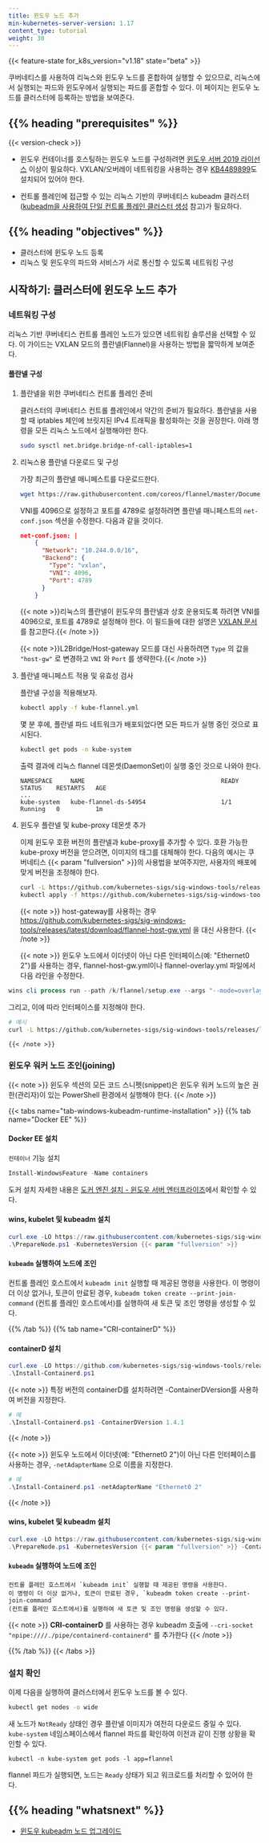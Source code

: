 ```yaml
---
title: 윈도우 노드 추가
min-kubernetes-server-version: 1.17
content_type: tutorial
weight: 30
---
```


<!-- overview -->

{{< feature-state for_k8s_version="v1.18" state="beta" >}}

쿠버네티스를 사용하여 리눅스와 윈도우 노드를 혼합하여 실행할 수 있으므로, 리눅스에서 실행되는 파드와 윈도우에서 실행되는 파드를 혼합할 수 있다. 이 페이지는 윈도우 노드를 클러스터에 등록하는 방법을 보여준다.




## {{% heading "prerequisites" %}}
 {{< version-check >}}

* 윈도우 컨테이너를 호스팅하는 윈도우 노드를 구성하려면
[윈도우 서버 2019 라이선스](https://www.microsoft.com/en-us/cloud-platform/windows-server-pricing) 이상이 필요하다.
VXLAN/오버레이 네트워킹을 사용하는 경우 [KB4489899](https://support.microsoft.com/help/4489899)도 설치되어 있어야 한다.

* 컨트롤 플레인에 접근할 수 있는 리눅스 기반의 쿠버네티스 kubeadm 클러스터([kubeadm을 사용하여 단일 컨트롤 플레인 클러스터 생성](/docs/setup/production-environment/tools/kubeadm/create-cluster-kubeadm/) 참고)가 필요하다.




## {{% heading "objectives" %}}


* 클러스터에 윈도우 노드 등록
* 리눅스 및 윈도우의 파드와 서비스가 서로 통신할 수 있도록 네트워킹 구성




<!-- lessoncontent -->

## 시작하기: 클러스터에 윈도우 노드 추가

### 네트워킹 구성

리눅스 기반 쿠버네티스 컨트롤 플레인 노드가 있으면 네트워킹 솔루션을 선택할 수 있다. 이 가이드는 VXLAN 모드의 플란넬(Flannel)을 사용하는 방법을 짧막하게 보여준다.

#### 플란넬 구성

1. 플란넬을 위한 쿠버네티스 컨트롤 플레인 준비

    클러스터의 쿠버네티스 컨트롤 플레인에서 약간의 준비가 필요하다. 플란넬을 사용할 때 iptables 체인에 브릿지된 IPv4 트래픽을 활성화하는 것을 권장한다. 아래 명령을 모든 리눅스 노드에서 실행해야만 한다.

    ```bash
    sudo sysctl net.bridge.bridge-nf-call-iptables=1
    ```

1. 리눅스용 플란넬 다운로드 및 구성

    가장 최근의 플란넬 매니페스트를 다운로드한다.

    ```bash
    wget https://raw.githubusercontent.com/coreos/flannel/master/Documentation/kube-flannel.yml
    ```

    VNI를 4096으로 설정하고 포트를 4789로 설정하려면 플란넬 매니페스트의 `net-conf.json` 섹션을 수정한다. 다음과 같을 것이다.

    ```json
    net-conf.json: |
        {
          "Network": "10.244.0.0/16",
          "Backend": {
            "Type": "vxlan",
            "VNI": 4096,
            "Port": 4789
          }
        }
    ```

    {{< note >}}리눅스의 플란넬이 윈도우의 플란넬과 상호 운용되도록 하려면 VNI를 4096으로, 포트를 4789로 설정해야 한다. 이 필드들에 대한 설명은 [VXLAN 문서](https://github.com/coreos/flannel/blob/master/Documentation/backends.md#vxlan)를
    참고한다.{{< /note >}}

    {{< note >}}L2Bridge/Host-gateway 모드를 대신 사용하려면 `Type` 의 값을 `"host-gw"` 로 변경하고 `VNI` 와 `Port` 를 생략한다.{{< /note >}}

1. 플란넬 매니페스트 적용 및 유효성 검사

    플란넬 구성을 적용해보자.

    ```bash
    kubectl apply -f kube-flannel.yml
    ```

    몇 분 후에, 플란넬 파드 네트워크가 배포되었다면 모든 파드가 실행 중인 것으로 표시된다.

    ```bash
    kubectl get pods -n kube-system
    ```

    출력 결과에 리눅스 flannel 데몬셋(DaemonSet)이 실행 중인 것으로 나와야 한다.

    ```
    NAMESPACE     NAME                                      READY        STATUS    RESTARTS   AGE
    ...
    kube-system   kube-flannel-ds-54954                     1/1          Running   0          1m
    ```

1. 윈도우 플란넬 및 kube-proxy 데몬셋 추가

    이제 윈도우 호환 버전의 플란넬과 kube-proxy를 추가할 수 있다. 호환 가능한
    kube-proxy 버전을 얻으려면, 이미지의 태그를
    대체해야 한다. 다음의 예시는 쿠버네티스 {{< param "fullversion" >}}의 사용법을 보여주지만,
    사용자의 배포에 맞게 버전을 조정해야 한다.

    ```bash
    curl -L https://github.com/kubernetes-sigs/sig-windows-tools/releases/latest/download/kube-proxy.yml | sed 's/VERSION/{{< param "fullversion" >}}/g' | kubectl apply -f -
    kubectl apply -f https://github.com/kubernetes-sigs/sig-windows-tools/releases/latest/download/flannel-overlay.yml
    ```
    {{< note >}}
    host-gateway를 사용하는 경우 https://github.com/kubernetes-sigs/sig-windows-tools/releases/latest/download/flannel-host-gw.yml 을 대신 사용한다.
    {{< /note >}}

    {{< note >}}
윈도우 노드에서 이더넷이 아닌 다른 인터페이스(예: "Ethernet0 2")를 사용하는 경우, flannel-host-gw.yml이나 flannel-overlay.yml 파일에서 다음 라인을 수정한다.

```powershell
wins cli process run --path /k/flannel/setup.exe --args "--mode=overlay --interface=Ethernet"
```

그리고, 이에 따라 인터페이스를 지정해야 한다.

```bash
# 예시
curl -L https://github.com/kubernetes-sigs/sig-windows-tools/releases/latest/download/flannel-overlay.yml | sed 's/Ethernet/Ethernet0 2/g' | kubectl apply -f -
```
    {{< /note >}}



### 윈도우 워커 노드 조인(joining)

{{< note >}}
윈도우 섹션의 모든 코드 스니펫(snippet)은 윈도우 워커 노드의
높은 권한(관리자)이 있는 PowerShell 환경에서 실행해야 한다.
{{< /note >}}

{{< tabs name="tab-windows-kubeadm-runtime-installation" >}}
{{% tab name="Docker EE" %}}

#### Docker EE 설치

`컨테이너` 기능 설치

```powershell
Install-WindowsFeature -Name containers
```

도커 설치
자세한 내용은 [도커 엔진 설치 - 윈도우 서버 엔터프라이즈](https://docs.microsoft.com/en-us/virtualization/windowscontainers/quick-start/set-up-environment?tabs=Windows-Server#install-docker)에서 확인할 수 있다.

#### wins, kubelet 및 kubeadm 설치

```PowerShell
curl.exe -LO https://raw.githubusercontent.com/kubernetes-sigs/sig-windows-tools/master/kubeadm/scripts/PrepareNode.ps1
.\PrepareNode.ps1 -KubernetesVersion {{< param "fullversion" >}}
```

#### `kubeadm` 실행하여 노드에 조인

컨트롤 플레인 호스트에서 `kubeadm init` 실행할 때 제공된 명령을 사용한다.
이 명령이 더 이상 없거나, 토큰이 만료된 경우, `kubeadm token create --print-join-command`
(컨트롤 플레인 호스트에서)를 실행하여 새 토큰 및 조인 명령을 생성할 수 있다.

{{% /tab %}}
{{% tab name="CRI-containerD" %}}

#### containerD 설치

```powershell
curl.exe -LO https://github.com/kubernetes-sigs/sig-windows-tools/releases/latest/download/Install-Containerd.ps1
.\Install-Containerd.ps1
```

{{< note >}}
특정 버전의 containerD를 설치하려면 -ContainerDVersion를 사용하여 버전을 지정한다.

```powershell
# 예
.\Install-Containerd.ps1 -ContainerDVersion 1.4.1
```

{{< /note >}}

{{< note >}}
윈도우 노드에서 이더넷(예: "Ethernet0 2")이 아닌 다른 인터페이스를 사용하는 경우, `-netAdapterName` 으로 이름을 지정한다.

```powershell
# 예
.\Install-Containerd.ps1 -netAdapterName "Ethernet0 2"
```

{{< /note >}}

#### wins, kubelet 및 kubeadm 설치

```PowerShell
curl.exe -LO https://raw.githubusercontent.com/kubernetes-sigs/sig-windows-tools/master/kubeadm/scripts/PrepareNode.ps1
.\PrepareNode.ps1 -KubernetesVersion {{< param "fullversion" >}} -ContainerRuntime containerD
```

#### `kubeadm` 실행하여 노드에 조인

    컨트롤 플레인 호스트에서 `kubeadm init` 실행할 때 제공된 명령을 사용한다.
    이 명령이 더 이상 없거나, 토큰이 만료된 경우, `kubeadm token create --print-join-command`
    (컨트롤 플레인 호스트에서)를 실행하여 새 토큰 및 조인 명령을 생성할 수 있다.

{{< note >}}
**CRI-containerD** 를 사용하는 경우 kubeadm 호출에 `--cri-socket "npipe:////./pipe/containerd-containerd"` 를 추가한다
{{< /note >}}

{{% /tab %}}
{{< /tabs >}}

### 설치 확인

이제 다음을 실행하여 클러스터에서 윈도우 노드를 볼 수 있다.

```bash
kubectl get nodes -o wide
```

새 노드가 `NotReady` 상태인 경우 플란넬 이미지가 여전히 다운로드 중일 수 있다.
`kube-system` 네임스페이스에서 flannel 파드를 확인하여 이전과 같이 진행 상황을 확인할 수 있다.

```shell
kubectl -n kube-system get pods -l app=flannel
```

flannel 파드가 실행되면, 노드는 `Ready` 상태가 되고 워크로드를 처리할 수 있어야 한다.

## {{% heading "whatsnext" %}}

- [윈도우 kubeadm 노드 업그레이드](/ko/docs/tasks/administer-cluster/kubeadm/upgrading-windows-nodes)
